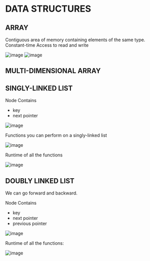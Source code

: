 # DATA STRUCTURES

## ARRAY

Contiguous area of memory containing elements of the same type. 
Constant-time Access to read and write

![image](https://user-images.githubusercontent.com/47843009/117512756-3d969f00-af5e-11eb-96e7-465a28532ef7.png)
![image](https://user-images.githubusercontent.com/47843009/117522531-fde1ae80-af81-11eb-9168-58597a4cc5fb.png)

## MULTI-DIMENSIONAL ARRAY

## SINGLY-LINKED LIST

Node Contains
- key
- next pointer

![image](https://user-images.githubusercontent.com/47843009/117522632-87917c00-af82-11eb-85e5-45e19ebe081b.png)

Functions you can perform on a singly-linked list

![image](https://user-images.githubusercontent.com/47843009/117522754-2027fc00-af83-11eb-9633-903e65e1cd99.png)

Runtime of all the functions

![image](https://user-images.githubusercontent.com/47843009/117522941-16eb5f00-af84-11eb-8b81-cd95fdffde76.png)

## DOUBLY LINKED LIST

We can go forward and backward.

Node Contains
- key
- next pointer
- previous pointer

![image](https://user-images.githubusercontent.com/47843009/117523252-d391f000-af85-11eb-9f8f-089a21dc8cb0.png)

Runtime of all the functions:

![image](https://user-images.githubusercontent.com/47843009/117523287-06d47f00-af86-11eb-869b-7439cd34e217.png)



